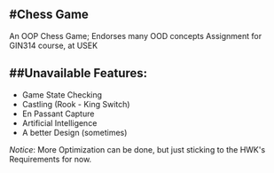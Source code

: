 #Chess Game
-------------

An OOP Chess Game; Endorses many OOD concepts
Assignment for GIN314 course, at USEK

##Unavailable Features:
-----------------------
* Game State Checking
* Castling (Rook - King Switch)
* En Passant Capture
* Artificial Intelligence
* A better Design (sometimes)


*Notice*: More Optimization can be done, but just sticking
to the HWK's Requirements for now.


